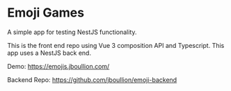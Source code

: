 # Emoji Games
A simple app for testing NestJS functionality.

This is the front end repo using Vue 3 composition API and Typescript. This app uses a NestJS back end. 

Demo: https://emojis.jboullion.com/

Backend Repo: https://github.com/jboullion/emoji-backend
